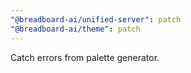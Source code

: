 ```yaml
---
"@breadboard-ai/unified-server": patch
"@breadboard-ai/theme": patch
---
```


Catch errors from palette generator.
